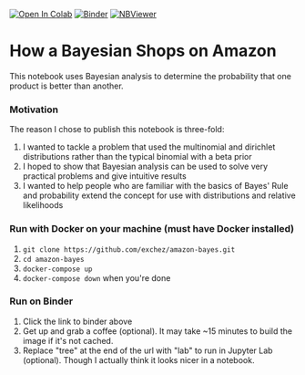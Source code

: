 [![Open In Colab](https://colab.research.google.com/assets/colab-badge.svg)](https://colab.research.google.com/github/exchez/amazon-bayes/) [![Binder](https://mybinder.org/badge_logo.svg)](https://mybinder.org/v2/gh/exchez/amazon-bayes/master) [![NBViewer](https://raw.githubusercontent.com/jupyter/design/bfbff5d7eec8bd8be413deffecff0f4de29fd5cf/logos/Badges/nbviewer_badge.svg)](https://nbviewer.jupyter.org/github/exchez/amazon-bayes/blob/master/amazon-bayes.ipynb)

# How a Bayesian Shops on Amazon
This notebook uses Bayesian analysis to determine the probability that one product is better than another.

### Motivation
The reason I chose to publish this notebook is three-fold:
1. I wanted to tackle a problem that used the multinomial and dirichlet distributions rather than the typical binomial with a beta prior
2. I hoped to show that Bayesian analysis can be used to solve very practical problems and give intuitive results
3. I wanted to help people who are familiar with the basics of Bayes' Rule and probability extend the concept for use with distributions and relative likelihoods

### Run with Docker on your machine (must have Docker installed)
1. `git clone https://github.com/exchez/amazon-bayes.git`
2. `cd amazon-bayes`
3. `docker-compose up`
4. `docker-compose down` when you're done

### Run on Binder
1. Click the link to binder above
2. Get up and grab a coffee (optional). It may take ~15 minutes to build the image if it's not cached.
3. Replace "tree" at the end of the url with "lab" to run in Jupyter Lab (optional). Though I actually think it looks nicer in a notebook.
